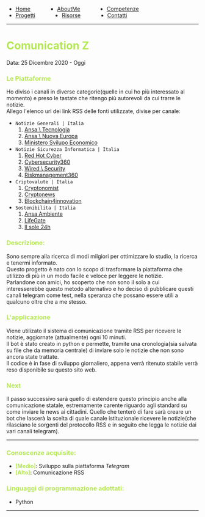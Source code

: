 <!-- css -->

<style>
.link-menu {
    float: left;
    margin-right: 5em;
}
ul{
overflow: hidden;
}
img{
    width: 200;
    height: 200;
}
strong{
  color: #b5e853
}
</style>

<ul>
  <li class="link-menu">
    <a href="/">Home</a>
  </li>
  <li class="link-menu">
    <a href="/aboutme">AboutMe</a>
  </li>
  <li class="link-menu">
    <a href="/competenze">Competenze</a>
  </li>
  <li class="link-menu">
    <a href="/progetti">Progetti</a>
  </li>
  <li class="link-menu">
    <a href="/risorse">Risorse</a>
  </li>
  <li class="link-menu">
    <a href="/contatti">Contatti</a>
  </li>
</ul>

---

# **Comunication Z**
Data: 25 Dicembre 2020 - Oggi <br>

### **Le Piattaforme**
Ho diviso i canali in diverse categorie(quelle in cui ho più interessato al momento) e preso le tastate che ritengo più autorevoli da cui trarre le notizie.<br>
Allego l'elenco url dei link RSS delle fonti utilizzate, divise per canale:
- `Notizie Generali | Italia`
  1. [Ansa \ Tecnologia](https://www.ansa.it/sito/notizie/tecnologia/tecnologia_rss.xml)
  2. [Ansa \ Nuova Europa](https://wwwhz4.ansa.it/nuova_europa/en/rss.xml)
  3. [Ministero Svilupo Economico](https://www.mise.gov.it/index.php/it/per-i-media/notizie?format=feed&type=rss)
- `Notizie Sicurezza Informatica | Italia`
  1. [Red Hot Cyber](https://www.redhotcyber.com/blog-feed.xml)
  2. [Cybersecurity360](https://www.cybersecurity360.it/feed/)
  3. [Wired \ Security](https://www.wired.com/feed/category/security/latest/rss)
  4. [Riskmanagement360](https://www.riskmanagement360.it/feed/)
- `Criptovalute | Italia`
  1. [Cryptonomist](https://cryptonomist.ch/feed/)
  2. [Cryptonews](https://it.cryptonews.com/news/feed/)
  3. [Blockchain4innovation](https://www.blockchain4innovation.it/feed/)
- `Sostenibilita | Italia`
  1. [Ansa Ambiente](https://www.ansa.it/canale_ambiente/notizie/ambiente_rss.xml)
  2. [LifeGate](http://www.lifegate.it/persone/news/feed)
  3. [Il sole 24h](https://www.ilsole24ore.com/rss/sostenibilita--green-economy.xml)



### **Descrizione:**
Sono sempre alla ricerca di modi milgiori per ottimizzare lo studio, la ricerca e tenermi informato. <br>
Questo progetto è nato con lo scopo di trasformare la piattaforma che utilizzo di più in un modo facile e veloce per leggere le notizie. <br>
Parlandone con amici, ho scoperto che non sono il solo a cui interesserebbe questo metodo alternativo e ho deciso di pubblicare questi canali telegram come test, nella speranza che possano essere utili a qualcuno oltre che a me stesso.

### **L'applicazione**
Viene utilizato il sistema di comunicazione tramite RSS per ricevere le notizie, aggiornate (attualmente) ogni 10 minuti. <br>
Il bot è stato creato in python e permette, tramite una cronologia(sia salvata su file che da memoria centrale) di inviare solo le notizie che non sono ancora state trattate. <br>
Il codice è in fase di sviluppo giornaliero, appena verrà ritenuto stabile verrà reso disponibile su questo sito web.

### **Next**
Il passo successivo sarà quello di estendere questo principio anche alla comunicazione statale, estremamente carente riguardo agli standard su come inviare le news ai cittadini.
Quello che tenterò di fare sarà creare un bot che lascerà la scelta di quale canale istituzionale ricevere le notizie(che rilasciano le sorgenti del protocollo RSS e in seguito che legga le notizie dai vari canali telegram).

---

### **Conoscenze acquisite:**
- **[Medio]**: Sviluppo sulla piattaforma _Telegram_
- **[Alto]**: Comunicazione RSS

### **Linguaggi di programmazione adottati:**
  - Python

---

